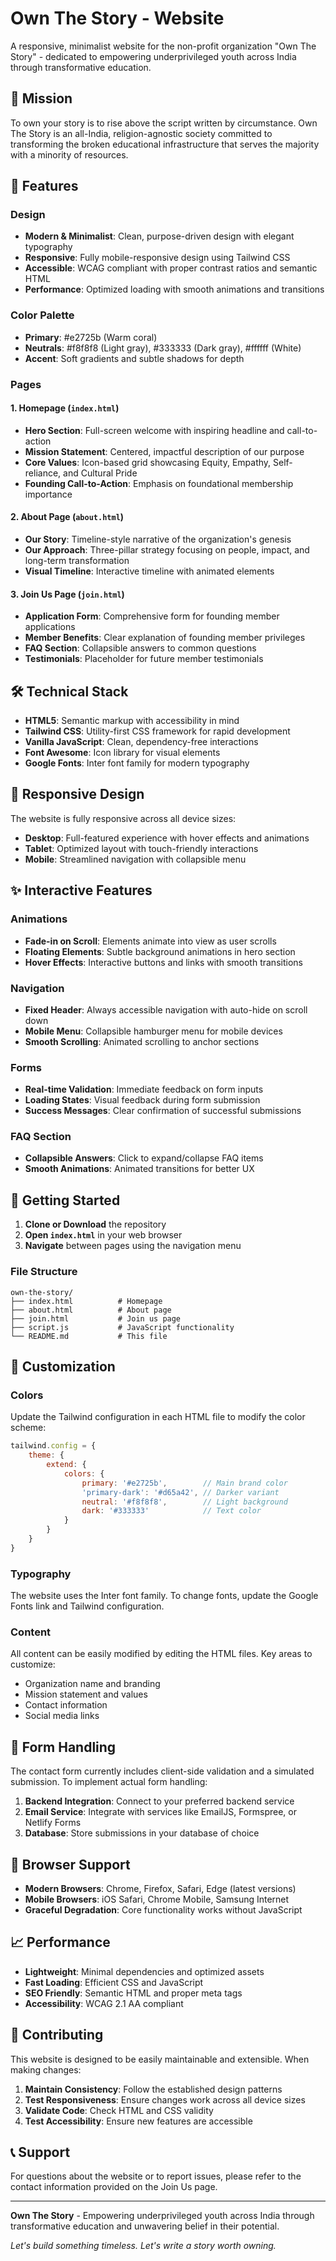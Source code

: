 # Own The Story - Website

A responsive, minimalist website for the non-profit organization "Own The Story" - dedicated to empowering underprivileged youth across India through transformative education.

## 🎯 Mission

To own your story is to rise above the script written by circumstance. Own The Story is an all-India, religion-agnostic society committed to transforming the broken educational infrastructure that serves the majority with a minority of resources.

## 🌟 Features

### Design
- **Modern & Minimalist**: Clean, purpose-driven design with elegant typography
- **Responsive**: Fully mobile-responsive design using Tailwind CSS
- **Accessible**: WCAG compliant with proper contrast ratios and semantic HTML
- **Performance**: Optimized loading with smooth animations and transitions

### Color Palette
- **Primary**: #e2725b (Warm coral)
- **Neutrals**: #f8f8f8 (Light gray), #333333 (Dark gray), #ffffff (White)
- **Accent**: Soft gradients and subtle shadows for depth

### Pages

#### 1. Homepage (`index.html`)
- **Hero Section**: Full-screen welcome with inspiring headline and call-to-action
- **Mission Statement**: Centered, impactful description of our purpose
- **Core Values**: Icon-based grid showcasing Equity, Empathy, Self-reliance, and Cultural Pride
- **Founding Call-to-Action**: Emphasis on foundational membership importance

#### 2. About Page (`about.html`)
- **Our Story**: Timeline-style narrative of the organization's genesis
- **Our Approach**: Three-pillar strategy focusing on people, impact, and long-term transformation
- **Visual Timeline**: Interactive timeline with animated elements

#### 3. Join Us Page (`join.html`)
- **Application Form**: Comprehensive form for founding member applications
- **Member Benefits**: Clear explanation of founding member privileges
- **FAQ Section**: Collapsible answers to common questions
- **Testimonials**: Placeholder for future member testimonials

## 🛠 Technical Stack

- **HTML5**: Semantic markup with accessibility in mind
- **Tailwind CSS**: Utility-first CSS framework for rapid development
- **Vanilla JavaScript**: Clean, dependency-free interactions
- **Font Awesome**: Icon library for visual elements
- **Google Fonts**: Inter font family for modern typography

## 📱 Responsive Design

The website is fully responsive across all device sizes:
- **Desktop**: Full-featured experience with hover effects and animations
- **Tablet**: Optimized layout with touch-friendly interactions
- **Mobile**: Streamlined navigation with collapsible menu

## ✨ Interactive Features

### Animations
- **Fade-in on Scroll**: Elements animate into view as user scrolls
- **Floating Elements**: Subtle background animations in hero section
- **Hover Effects**: Interactive buttons and links with smooth transitions

### Navigation
- **Fixed Header**: Always accessible navigation with auto-hide on scroll down
- **Mobile Menu**: Collapsible hamburger menu for mobile devices
- **Smooth Scrolling**: Animated scrolling to anchor sections

### Forms
- **Real-time Validation**: Immediate feedback on form inputs
- **Loading States**: Visual feedback during form submission
- **Success Messages**: Clear confirmation of successful submissions

### FAQ Section
- **Collapsible Answers**: Click to expand/collapse FAQ items
- **Smooth Animations**: Animated transitions for better UX

## 🚀 Getting Started

1. **Clone or Download** the repository
2. **Open `index.html`** in your web browser
3. **Navigate** between pages using the navigation menu

### File Structure
```
own-the-story/
├── index.html          # Homepage
├── about.html          # About page
├── join.html           # Join us page
├── script.js           # JavaScript functionality
└── README.md           # This file
```

## 🎨 Customization

### Colors
Update the Tailwind configuration in each HTML file to modify the color scheme:
```javascript
tailwind.config = {
    theme: {
        extend: {
            colors: {
                primary: '#e2725b',        // Main brand color
                'primary-dark': '#d65a42', // Darker variant
                neutral: '#f8f8f8',        // Light background
                dark: '#333333'            // Text color
            }
        }
    }
}
```

### Typography
The website uses the Inter font family. To change fonts, update the Google Fonts link and Tailwind configuration.

### Content
All content can be easily modified by editing the HTML files. Key areas to customize:
- Organization name and branding
- Mission statement and values
- Contact information
- Social media links

## 📧 Form Handling

The contact form currently includes client-side validation and a simulated submission. To implement actual form handling:

1. **Backend Integration**: Connect to your preferred backend service
2. **Email Service**: Integrate with services like EmailJS, Formspree, or Netlify Forms
3. **Database**: Store submissions in your database of choice

## 🔧 Browser Support

- **Modern Browsers**: Chrome, Firefox, Safari, Edge (latest versions)
- **Mobile Browsers**: iOS Safari, Chrome Mobile, Samsung Internet
- **Graceful Degradation**: Core functionality works without JavaScript

## 📈 Performance

- **Lightweight**: Minimal dependencies and optimized assets
- **Fast Loading**: Efficient CSS and JavaScript
- **SEO Friendly**: Semantic HTML and proper meta tags
- **Accessibility**: WCAG 2.1 AA compliant

## 🤝 Contributing

This website is designed to be easily maintainable and extensible. When making changes:

1. **Maintain Consistency**: Follow the established design patterns
2. **Test Responsiveness**: Ensure changes work across all device sizes
3. **Validate Code**: Check HTML and CSS validity
4. **Test Accessibility**: Ensure new features are accessible

## 📞 Support

For questions about the website or to report issues, please refer to the contact information provided on the Join Us page.

---

**Own The Story** - Empowering underprivileged youth across India through transformative education and unwavering belief in their potential.

*Let's build something timeless. Let's write a story worth owning.*
